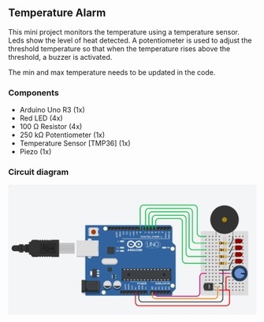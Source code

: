 ## Temperature Alarm
This mini project monitors the temperature using a temperature sensor. Leds show the level of heat detected. A potentiometer is used to adjust the threshold temperature so that when the temperature rises above the threshold, a buzzer is activated.

The min and max temperature needs to be updated in the code.

### Components
*	Arduino Uno R3 (1x)
* Red LED (4x)
* 100 Ω Resistor (4x)
* 250 kΩ Potentiometer (1x)
* Temperature Sensor [TMP36] (1x)
* Piezo (1x)

### Circuit diagram
![Circuit diagram image ](temperature-alarm.png)
